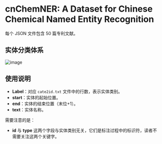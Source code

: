 # cnChemNER: A Dataset for Chinese Chemical Named Entity Recognition

每个 JSON 文件包含 50 篇专利文献。

## 实体分类体系

![image](https://github.com/user-attachments/assets/9b60e8bf-f857-4fec-9d5c-f3fef3d3b2b2)



## 使用说明

- **Label**：对应 `cate2id.txt` 文件中的行数，表示实体类别。
- **start**：实体的起始位置。
- **end**：实体的结束位置（末位+1）。
- **text**：实体名称。

需要注意的是：
- **id** 与 **type** 这两个字段与实体类别无关，它们是标注过程中的标识符，读者不需要关注这两个关键字。
